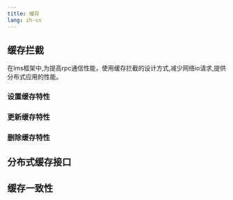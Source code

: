 ```yaml
---
title: 缓存
lang: zh-cn
---
```


## 缓存拦截

在lms框架中,为提高rpc通信性能，使用缓存拦截的设计方式,减少网络io请求,提供分布式应用的性能。

### 设置缓存特性

### 更新缓存特性

### 删除缓存特性

## 分布式缓存接口

## 缓存一致性